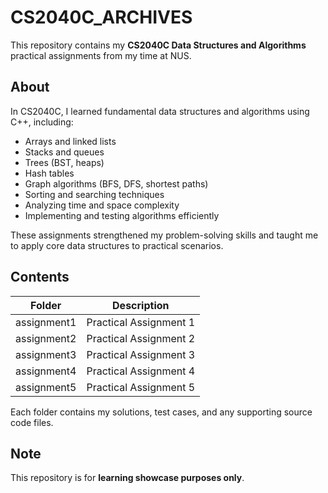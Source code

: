 # CS2040C_ARCHIVES

This repository contains my **CS2040C Data Structures and Algorithms** practical assignments from my time at NUS.

## About

In CS2040C, I learned fundamental data structures and algorithms using C++, including:

- Arrays and linked lists
- Stacks and queues
- Trees (BST, heaps)
- Hash tables
- Graph algorithms (BFS, DFS, shortest paths)
- Sorting and searching techniques
- Analyzing time and space complexity
- Implementing and testing algorithms efficiently

These assignments strengthened my problem-solving skills and taught me to apply core data structures to practical scenarios.

## Contents

| Folder | Description |
|--------|-------------|
| assignment1 | Practical Assignment 1 |
| assignment2 | Practical Assignment 2 |
| assignment3 | Practical Assignment 3 |
| assignment4 | Practical Assignment 4 |
| assignment5 | Practical Assignment 5 |

Each folder contains my solutions, test cases, and any supporting source code files.

## Note

This repository is for **learning showcase purposes only**.

